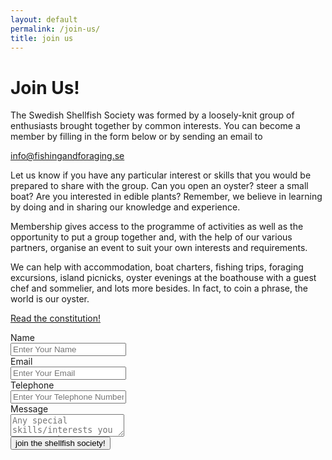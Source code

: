 ```yaml
---
layout: default
permalink: /join-us/
title: join us
---
```


# Join Us!

The Swedish Shellfish Society was formed by a loosely-knit group of enthusiasts brought together by common interests. You can become a member by filling in the form below or by sending an email to

<info@fishingandforaging.se> 

Let us know if you have any particular interest or skills that you would be prepared to share with the group. Can you open an oyster? steer a small boat? Are you interested in edible plants? 
Remember, we believe in learning by doing and in sharing our knowledge and experience.

Membership gives access to the programme of activities as well as the opportunity to put a group together and, with the help of our various partners, organise an event to suit your own interests and requirements.  

We can help with accommodation, boat charters, fishing trips, foraging excursions, island picnicks, oyster evenings at the boathouse with a guest chef and sommelier, and lots more besides. In fact, to coin a phrase, the world is our oyster.

[Read the constitution!](/sss_stadgar.pdf)

<div class="form">
    <form action="https://api.staticforms.xyz/submit" method="post" id="staticform">
        <input type="hidden" name="accessKey" value="63c9d080-83be-48f7-8c02-07219db6e14c">
        <input type="hidden" name="subject" value="Membership Application">
        <input type="hidden" name="redirectTo" value="https://fishingandforaging.se/thanks-for-joining">
        <div class="field">
            <label class="label">Name</label>
            <div class="control">
            <input class="input" type="text" name="name" placeholder="Enter Your Name" required>
            </div>
        </div>
        <div class="field">
            <label class="label">Email</label>
            <div class="control">
            <input class="input" type="email" name="email" placeholder="Enter Your Email" required>
            </div>
        </div>
        <div class="field">
            <label class="label">Telephone</label>
            <div class="control">
            <input class="input" type="tel" name="telephone" placeholder="Enter Your Telephone Number (optional)">
            </div>
        </div>
        <div class="field">
            <label class="label">Message</label>
            <div class="control">
            <textarea class="textarea" name="addition information" placeholder="Any special skills/interests you want to share?"></textarea>
            </div>
        </div>
        <button class="button" type="Submit">join the shellfish society!</button>
    </form>
</div>



